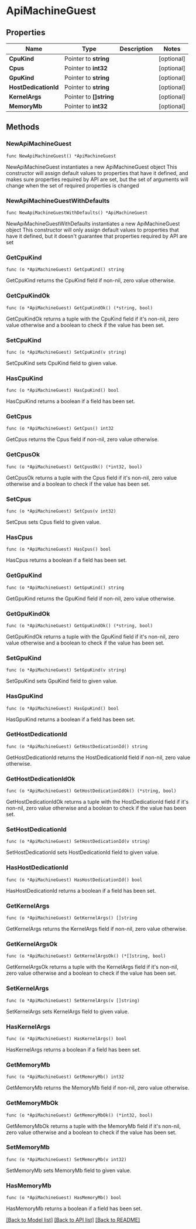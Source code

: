 # ApiMachineGuest

## Properties

Name | Type | Description | Notes
------------ | ------------- | ------------- | -------------
**CpuKind** | Pointer to **string** |  | [optional] 
**Cpus** | Pointer to **int32** |  | [optional] 
**GpuKind** | Pointer to **string** |  | [optional] 
**HostDedicationId** | Pointer to **string** |  | [optional] 
**KernelArgs** | Pointer to **[]string** |  | [optional] 
**MemoryMb** | Pointer to **int32** |  | [optional] 

## Methods

### NewApiMachineGuest

`func NewApiMachineGuest() *ApiMachineGuest`

NewApiMachineGuest instantiates a new ApiMachineGuest object
This constructor will assign default values to properties that have it defined,
and makes sure properties required by API are set, but the set of arguments
will change when the set of required properties is changed

### NewApiMachineGuestWithDefaults

`func NewApiMachineGuestWithDefaults() *ApiMachineGuest`

NewApiMachineGuestWithDefaults instantiates a new ApiMachineGuest object
This constructor will only assign default values to properties that have it defined,
but it doesn't guarantee that properties required by API are set

### GetCpuKind

`func (o *ApiMachineGuest) GetCpuKind() string`

GetCpuKind returns the CpuKind field if non-nil, zero value otherwise.

### GetCpuKindOk

`func (o *ApiMachineGuest) GetCpuKindOk() (*string, bool)`

GetCpuKindOk returns a tuple with the CpuKind field if it's non-nil, zero value otherwise
and a boolean to check if the value has been set.

### SetCpuKind

`func (o *ApiMachineGuest) SetCpuKind(v string)`

SetCpuKind sets CpuKind field to given value.

### HasCpuKind

`func (o *ApiMachineGuest) HasCpuKind() bool`

HasCpuKind returns a boolean if a field has been set.

### GetCpus

`func (o *ApiMachineGuest) GetCpus() int32`

GetCpus returns the Cpus field if non-nil, zero value otherwise.

### GetCpusOk

`func (o *ApiMachineGuest) GetCpusOk() (*int32, bool)`

GetCpusOk returns a tuple with the Cpus field if it's non-nil, zero value otherwise
and a boolean to check if the value has been set.

### SetCpus

`func (o *ApiMachineGuest) SetCpus(v int32)`

SetCpus sets Cpus field to given value.

### HasCpus

`func (o *ApiMachineGuest) HasCpus() bool`

HasCpus returns a boolean if a field has been set.

### GetGpuKind

`func (o *ApiMachineGuest) GetGpuKind() string`

GetGpuKind returns the GpuKind field if non-nil, zero value otherwise.

### GetGpuKindOk

`func (o *ApiMachineGuest) GetGpuKindOk() (*string, bool)`

GetGpuKindOk returns a tuple with the GpuKind field if it's non-nil, zero value otherwise
and a boolean to check if the value has been set.

### SetGpuKind

`func (o *ApiMachineGuest) SetGpuKind(v string)`

SetGpuKind sets GpuKind field to given value.

### HasGpuKind

`func (o *ApiMachineGuest) HasGpuKind() bool`

HasGpuKind returns a boolean if a field has been set.

### GetHostDedicationId

`func (o *ApiMachineGuest) GetHostDedicationId() string`

GetHostDedicationId returns the HostDedicationId field if non-nil, zero value otherwise.

### GetHostDedicationIdOk

`func (o *ApiMachineGuest) GetHostDedicationIdOk() (*string, bool)`

GetHostDedicationIdOk returns a tuple with the HostDedicationId field if it's non-nil, zero value otherwise
and a boolean to check if the value has been set.

### SetHostDedicationId

`func (o *ApiMachineGuest) SetHostDedicationId(v string)`

SetHostDedicationId sets HostDedicationId field to given value.

### HasHostDedicationId

`func (o *ApiMachineGuest) HasHostDedicationId() bool`

HasHostDedicationId returns a boolean if a field has been set.

### GetKernelArgs

`func (o *ApiMachineGuest) GetKernelArgs() []string`

GetKernelArgs returns the KernelArgs field if non-nil, zero value otherwise.

### GetKernelArgsOk

`func (o *ApiMachineGuest) GetKernelArgsOk() (*[]string, bool)`

GetKernelArgsOk returns a tuple with the KernelArgs field if it's non-nil, zero value otherwise
and a boolean to check if the value has been set.

### SetKernelArgs

`func (o *ApiMachineGuest) SetKernelArgs(v []string)`

SetKernelArgs sets KernelArgs field to given value.

### HasKernelArgs

`func (o *ApiMachineGuest) HasKernelArgs() bool`

HasKernelArgs returns a boolean if a field has been set.

### GetMemoryMb

`func (o *ApiMachineGuest) GetMemoryMb() int32`

GetMemoryMb returns the MemoryMb field if non-nil, zero value otherwise.

### GetMemoryMbOk

`func (o *ApiMachineGuest) GetMemoryMbOk() (*int32, bool)`

GetMemoryMbOk returns a tuple with the MemoryMb field if it's non-nil, zero value otherwise
and a boolean to check if the value has been set.

### SetMemoryMb

`func (o *ApiMachineGuest) SetMemoryMb(v int32)`

SetMemoryMb sets MemoryMb field to given value.

### HasMemoryMb

`func (o *ApiMachineGuest) HasMemoryMb() bool`

HasMemoryMb returns a boolean if a field has been set.


[[Back to Model list]](../README.md#documentation-for-models) [[Back to API list]](../README.md#documentation-for-api-endpoints) [[Back to README]](../README.md)


